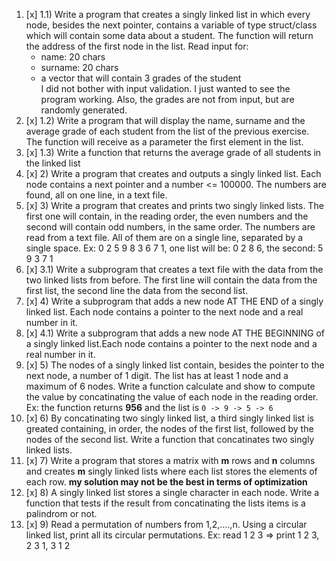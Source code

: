 1. [x] 1.1) Write a program that creates a singly linked list in which every node, besides the next pointer, contains a variable of type struct/class which will contain some data about a student. The function will return the address of the first node in the list. Read input for:
    - name: 20 chars
    - surname: 20 chars
    - a vector that will contain 3 grades of the student  
    I did not bother with input validation. I just wanted to see the program working. Also, the grades are not from input, but are randomly generated.  
2. [x] 1.2) Write a program that will display the name, surname and the average grade of each student from the list of the previous exercise. The function will receive as a parameter the first element in the list.
3. [x] 1.3) Write a function that returns the average grade of all students in the linked list
4. [x] 2) Write a program that creates and outputs a singly linked list. Each node contains a next pointer and a number <= 100000. The numbers are found, all on one line, in a text file.
5. [x] 3) Write a program that creates and prints two singly linked lists. The first one will contain, in the reading order, the even numbers and the second will contain odd numbers, in the same order. The numbers are read from a text file. All of them are on a single line, separated by a single space. Ex: 0 2 5 9 8 3 6 7 1, one list will be: 0 2 8 6, the second: 5 9 3 7 1
6. [x] 3.1) Write a subprogram that creates a text file with the data from the two linked lists from before. The first line will contain the data from the first list, the second line the data from the second list.
7. [x] 4) Write a subprogram that adds a new node AT THE END of a singly linked list. Each node contains a pointer to the next node and a real number in it.
8. [x] 4.1) Write a subprogram that adds a new node AT THE BEGINNING of a singly linked list.Each node contains a pointer to the next node and a real number in it.
9. [x] 5) The nodes of a singly linked list contain, besides the pointer to the next node, a number of 1 digit. The list has at least 1 node and a maximum of 6 nodes. Write a function calculate and show to compute the value by concatinating the value of each node in the reading order. Ex: the function returns **956** and the list is ```0 -> 9 -> 5 -> 6```
10. [x] 6) By concatinating two singly linked list, a third singly linked list is greated containing, in order, the nodes of the first list, followed by the nodes of the second list. Write a function that concatinates two singly linked lists.
11. [x] 7) Write a program that stores a matrix with **m** rows and **n** columns and creates **m** singly linked lists where each list stores the elements of each row. **my solution may not be the best in terms of optimization**
12. [x] 8) A singly linked list stores a single character in each node. Write a function that tests if the result from concatinating the lists items is a palindrom or not.
13. [x] 9) Read a permutation of numbers from 1,2,....,n. Using a circular linked list, print all its circular permutations. Ex: read 1 2 3 => print 1 2 3, 2 3 1, 3 1 2